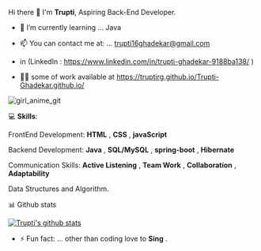 Hi there 👋
I'm **Trupti**,
Aspiring Back-End Developer.

- 🌱 I’m currently learning ... Java
- 📫 You can contact me at: ... trupti16ghadekar@gmail.com

- in (LinkedIn :  https://www.linkedin.com/in/trupti-ghadekar-9188ba138/ )

- 👩‍💻 some of work available at https://truptirg.github.io/Trupti-Ghadekar.github.io/ 


![girl_anime_git](https://user-images.githubusercontent.com/101567088/191054310-00cf9b50-3747-4ea3-8318-e2dd644e253d.jpg)


💻 **Skills**: 

FrontEnd Development:
**HTML** , **CSS** , **javaScript**

Backend Development:
**Java** , **SQL/MySQL** , **spring-boot** , **Hibernate**

Communication Skills:
**Active Listening** , **Team Work** , **Collaboration** , **Adaptability**

Data Structures and Algorithm.


 📊 Github stats
 
 [![Trupti's github stats](https://github-readme-stats.vercel.app/api?username=TruptiRG)](https://github.com/TruptiRG/github-readme-stats)


- ⚡ Fun fact: ... other than coding love to **Sing** .
